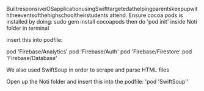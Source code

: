BuiltresponsiveiOSapplicationusingSwifttargetedathelpingparentskeepupwiththeeventsofthehighschooltheirstudents attend.
Ensure cocoa pods is installed by doing: sudo gem install cocoapods
then do 'pod init' inside Noti folder in terminal

 insert this into podfile: 

pod 'Firebase/Analytics'
pod 'Firebase/Auth'
pod 'Firebase/Firestore'
pod 'Firebase/Database'


 We also used SwiftSoup in order to scrape and parse HTML files

Open up the Noti folder and insert this into the podfile: 'pod 'SwiftSoup''
